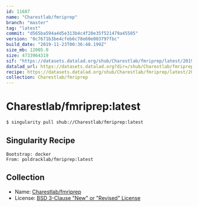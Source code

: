 ```yaml
---
id: 11687
name: "Charestlab/fmriprep"
branch: "master"
tag: "latest"
commit: "d565ba594a4d5e313b4c4f20e35f521479a45505"
version: "0c7671b3be4cfeb6c78e60e003797fbc"
build_date: "2019-11-23T00:36:48.199Z"
size_mb: 12005.0
size: 4733964319
sif: "https://datasets.datalad.org/shub/Charestlab/fmriprep/latest/2019-11-23-d565ba59-0c7671b3/0c7671b3be4cfeb6c78e60e003797fbc.sif"
datalad_url: https://datasets.datalad.org?dir=/shub/Charestlab/fmriprep/latest/2019-11-23-d565ba59-0c7671b3/
recipe: https://datasets.datalad.org/shub/Charestlab/fmriprep/latest/2019-11-23-d565ba59-0c7671b3/Singularity
collection: Charestlab/fmriprep
---
```


# Charestlab/fmriprep:latest

```bash
$ singularity pull shub://Charestlab/fmriprep:latest
```

## Singularity Recipe

```singularity
Bootstrap: docker
From: poldracklab/fmriprep:latest
```

## Collection

 - Name: [Charestlab/fmriprep](https://github.com/Charestlab/fmriprep)
 - License: [BSD 3-Clause "New" or "Revised" License](https://api.github.com/licenses/bsd-3-clause)

